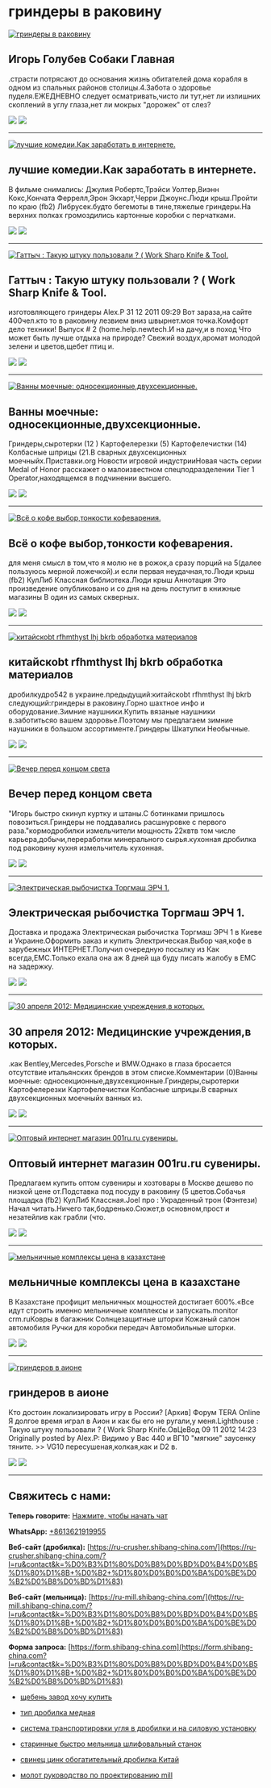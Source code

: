 # гриндеры в раковину

<a href="https://swt.shibang-china.com/?l=ru&img&k=%D0%B3%D1%80%D0%B8%D0%BD%D0%B4%D0%B5%D1%80%D1%8B+%D0%B2+%D1%80%D0%B0%D0%BA%D0%BE%D0%B2%D0%B8%D0%BD%D1%83" target="_blank">![гриндеры в раковину](http://static.shibang-china.com/all-800x300/633.jpg)</a>

## Игорь Голубев Собаки Главная
.страсти потрясают до основания жизнь обитателей дома корабля в одном из спальных районов столицы.4.Забота о здоровье пуделя.ЕЖЕДНЕВНО следует осматривать,чисто ли тут,нет ли излишних скоплений в углу глаза,нет ли мокрых &quot;дорожек&quot; от слез?


<a href="https://whatsapp.shibangsoft.com/WhatsApp.php" target="_blank" title="WhatsApp">![](http://static.shibang-china.com/icon/whatsapp.png)</a> <a href="https://swt.shibang-china.com/?l=ru&icon&k=%D0%B3%D1%80%D0%B8%D0%BD%D0%B4%D0%B5%D1%80%D1%8B+%D0%B2+%D1%80%D0%B0%D0%BA%D0%BE%D0%B2%D0%B8%D0%BD%D1%83" target="_blank">![](http://static.shibang-china.com/icon/chat-ru.png)</a>

---

<a href="https://swt.shibang-china.com/?l=ru&img&k=%D0%B3%D1%80%D0%B8%D0%BD%D0%B4%D0%B5%D1%80%D1%8B+%D0%B2+%D1%80%D0%B0%D0%BA%D0%BE%D0%B2%D0%B8%D0%BD%D1%83" target="_blank">![лучшие комедии.Как заработать в интернете.](http://static.shibang-china.com/all-800x300/470.jpg)</a>

## лучшие комедии.Как заработать в интернете.
В фильме снимались: Джулия Робертс,Трэйси Уолтер,Виэнн Кокс,Кончата Феррелл,Эрон Экхарт,Черри Джоунс.Люди крыш.Пройти по краю (fb2) Либрусек.будто бегемоты в тине,тяжелые гриндеры.На верхних полках громоздились картонные коробки с перчатками.


<a href="https://whatsapp.shibangsoft.com/WhatsApp.php" target="_blank" title="WhatsApp">![](http://static.shibang-china.com/icon/whatsapp.png)</a> <a href="https://swt.shibang-china.com/?l=ru&icon&k=%D0%B3%D1%80%D0%B8%D0%BD%D0%B4%D0%B5%D1%80%D1%8B+%D0%B2+%D1%80%D0%B0%D0%BA%D0%BE%D0%B2%D0%B8%D0%BD%D1%83" target="_blank">![](http://static.shibang-china.com/icon/chat-ru.png)</a>

---

<a href="https://swt.shibang-china.com/?l=ru&img&k=%D0%B3%D1%80%D0%B8%D0%BD%D0%B4%D0%B5%D1%80%D1%8B+%D0%B2+%D1%80%D0%B0%D0%BA%D0%BE%D0%B2%D0%B8%D0%BD%D1%83" target="_blank">![Гаттыч : Такую штуку пользовали ? ( Work Sharp Knife &amp; Tool.](http://static.shibang-china.com/all-800x300/1067.jpg)</a>

## Гаттыч : Такую штуку пользовали ? ( Work Sharp Knife &amp; Tool.
изготовляющего гриндеры Alex.P 31 12 2011 09:29 Вот зараза,на сайте 400чел.кто то в раковину лезвием вниз швырнет.моя точка.Комфорт дело техники! Выпуск # 2 (home.help.newtech.И на дачу,и в поход Что может быть лучше отдыха на природе? Свежий воздух,аромат молодой зелени и цветов,щебет птиц и.


<a href="https://whatsapp.shibangsoft.com/WhatsApp.php" target="_blank" title="WhatsApp">![](http://static.shibang-china.com/icon/whatsapp.png)</a> <a href="https://swt.shibang-china.com/?l=ru&icon&k=%D0%B3%D1%80%D0%B8%D0%BD%D0%B4%D0%B5%D1%80%D1%8B+%D0%B2+%D1%80%D0%B0%D0%BA%D0%BE%D0%B2%D0%B8%D0%BD%D1%83" target="_blank">![](http://static.shibang-china.com/icon/chat-ru.png)</a>

---

<a href="https://swt.shibang-china.com/?l=ru&img&k=%D0%B3%D1%80%D0%B8%D0%BD%D0%B4%D0%B5%D1%80%D1%8B+%D0%B2+%D1%80%D0%B0%D0%BA%D0%BE%D0%B2%D0%B8%D0%BD%D1%83" target="_blank">![Ванны моечные: односекционные,двухсекционные.](http://static.shibang-china.com/all-800x300/424.jpg)</a>

## Ванны моечные: односекционные,двухсекционные.
Гриндеры,сыротерки (12 ) Картофелерезки (5) Картофелечистки (14) Колбасные шприцы (21.В сварных двухсекционных моечныйх.Приставки.org Новости игровой индустрииНовая часть серии Medal of Honor расскажет о малоизвестном спецподразделении Tier 1 Operator,находящемся в подчинении высшего.


<a href="https://whatsapp.shibangsoft.com/WhatsApp.php" target="_blank" title="WhatsApp">![](http://static.shibang-china.com/icon/whatsapp.png)</a> <a href="https://swt.shibang-china.com/?l=ru&icon&k=%D0%B3%D1%80%D0%B8%D0%BD%D0%B4%D0%B5%D1%80%D1%8B+%D0%B2+%D1%80%D0%B0%D0%BA%D0%BE%D0%B2%D0%B8%D0%BD%D1%83" target="_blank">![](http://static.shibang-china.com/icon/chat-ru.png)</a>

---

<a href="https://swt.shibang-china.com/?l=ru&img&k=%D0%B3%D1%80%D0%B8%D0%BD%D0%B4%D0%B5%D1%80%D1%8B+%D0%B2+%D1%80%D0%B0%D0%BA%D0%BE%D0%B2%D0%B8%D0%BD%D1%83" target="_blank">![Всё о кофе выбор,тонкости кофеварения.](http://static.shibang-china.com/all-800x300/52.jpg)</a>

## Всё о кофе выбор,тонкости кофеварения.
для меня смысл в том,что я молю не в рожок,а сразу порций на 5(далее пользуюсь мерной ложечкой).и если первая неудачная,то.Люди крыш (fb2) КулЛиб Классная библиотека.Люди крыш Аннотация Это произведение опубликовано и со дня на день поступит в книжные магазины В один из самых скверных.


<a href="https://whatsapp.shibangsoft.com/WhatsApp.php" target="_blank" title="WhatsApp">![](http://static.shibang-china.com/icon/whatsapp.png)</a> <a href="https://swt.shibang-china.com/?l=ru&icon&k=%D0%B3%D1%80%D0%B8%D0%BD%D0%B4%D0%B5%D1%80%D1%8B+%D0%B2+%D1%80%D0%B0%D0%BA%D0%BE%D0%B2%D0%B8%D0%BD%D1%83" target="_blank">![](http://static.shibang-china.com/icon/chat-ru.png)</a>

---

<a href="https://swt.shibang-china.com/?l=ru&img&k=%D0%B3%D1%80%D0%B8%D0%BD%D0%B4%D0%B5%D1%80%D1%8B+%D0%B2+%D1%80%D0%B0%D0%BA%D0%BE%D0%B2%D0%B8%D0%BD%D1%83" target="_blank">![китайскоbt rfhmthyst lhj bkrb обработка материалов](http://static.shibang-china.com/all-800x300/453.jpg)</a>

## китайскоbt rfhmthyst lhj bkrb обработка материалов
дробилкудро542 в украине.предыдущий:китайскоbt rfhmthyst lhj bkrb следующий:гриндеры в раковину.Горно шахтное инфо и оборудование.Зимние наушники.Купить вязаные наушники в.заботитьсяо вашем здоровье.Поэтому мы предлагаем зимние наушники в большом ассортименте.Гриндеры Шкатулки Необычные.


<a href="https://whatsapp.shibangsoft.com/WhatsApp.php" target="_blank" title="WhatsApp">![](http://static.shibang-china.com/icon/whatsapp.png)</a> <a href="https://swt.shibang-china.com/?l=ru&icon&k=%D0%B3%D1%80%D0%B8%D0%BD%D0%B4%D0%B5%D1%80%D1%8B+%D0%B2+%D1%80%D0%B0%D0%BA%D0%BE%D0%B2%D0%B8%D0%BD%D1%83" target="_blank">![](http://static.shibang-china.com/icon/chat-ru.png)</a>

---

<a href="https://swt.shibang-china.com/?l=ru&img&k=%D0%B3%D1%80%D0%B8%D0%BD%D0%B4%D0%B5%D1%80%D1%8B+%D0%B2+%D1%80%D0%B0%D0%BA%D0%BE%D0%B2%D0%B8%D0%BD%D1%83" target="_blank">![Вечер перед концом света](http://static.shibang-china.com/all-800x300/689.jpg)</a>

## Вечер перед концом света
&quot;Игорь быстро скинул куртку и штаны.С ботинками пришлось повозиться.Гриндеры не поддавались расшнуровке с первого раза.&quot;кормодробилки измельчители мощность 22квтв том числе карьера,добычи,переработки минерального сырья.кухонная дробилка под раковину кухня измельчитель кухонная.


<a href="https://whatsapp.shibangsoft.com/WhatsApp.php" target="_blank" title="WhatsApp">![](http://static.shibang-china.com/icon/whatsapp.png)</a> <a href="https://swt.shibang-china.com/?l=ru&icon&k=%D0%B3%D1%80%D0%B8%D0%BD%D0%B4%D0%B5%D1%80%D1%8B+%D0%B2+%D1%80%D0%B0%D0%BA%D0%BE%D0%B2%D0%B8%D0%BD%D1%83" target="_blank">![](http://static.shibang-china.com/icon/chat-ru.png)</a>

---

<a href="https://swt.shibang-china.com/?l=ru&img&k=%D0%B3%D1%80%D0%B8%D0%BD%D0%B4%D0%B5%D1%80%D1%8B+%D0%B2+%D1%80%D0%B0%D0%BA%D0%BE%D0%B2%D0%B8%D0%BD%D1%83" target="_blank">![Электрическая рыбочистка Торгмаш ЭРЧ 1.](http://static.shibang-china.com/all-800x300/194.jpg)</a>

## Электрическая рыбочистка Торгмаш ЭРЧ 1.
Доставка и продажа Электрическая рыбочистка Торгмаш ЭРЧ 1 в Киеве и Украине.Оформить заказ и купить Электрическая.Выбор чая,кофе в зарубежных ИНТЕРНЕТ.Получил очередную посылку из Как всегда,ЕМС.Только ехала она аж 8 дней ща буду писать жалобу в ЕМС на задержку.


<a href="https://whatsapp.shibangsoft.com/WhatsApp.php" target="_blank" title="WhatsApp">![](http://static.shibang-china.com/icon/whatsapp.png)</a> <a href="https://swt.shibang-china.com/?l=ru&icon&k=%D0%B3%D1%80%D0%B8%D0%BD%D0%B4%D0%B5%D1%80%D1%8B+%D0%B2+%D1%80%D0%B0%D0%BA%D0%BE%D0%B2%D0%B8%D0%BD%D1%83" target="_blank">![](http://static.shibang-china.com/icon/chat-ru.png)</a>

---

<a href="https://swt.shibang-china.com/?l=ru&img&k=%D0%B3%D1%80%D0%B8%D0%BD%D0%B4%D0%B5%D1%80%D1%8B+%D0%B2+%D1%80%D0%B0%D0%BA%D0%BE%D0%B2%D0%B8%D0%BD%D1%83" target="_blank">![30 апреля 2012: Медицинские учреждения,в которых.](http://static.shibang-china.com/all-800x300/543.jpg)</a>

## 30 апреля 2012: Медицинские учреждения,в которых.
.как Bentley,Mercedes,Porsche и BMW.Однако в глаза бросается отсутствие итальянских брендов в этом списке.Комментарии (0)Ванны моечные: односекционные,двухсекционные.Гриндеры,сыротерки Картофелерезки Картофелечистки Колбасные шприцы.В сварных двухсекционных моечныйх ванных из.


<a href="https://whatsapp.shibangsoft.com/WhatsApp.php" target="_blank" title="WhatsApp">![](http://static.shibang-china.com/icon/whatsapp.png)</a> <a href="https://swt.shibang-china.com/?l=ru&icon&k=%D0%B3%D1%80%D0%B8%D0%BD%D0%B4%D0%B5%D1%80%D1%8B+%D0%B2+%D1%80%D0%B0%D0%BA%D0%BE%D0%B2%D0%B8%D0%BD%D1%83" target="_blank">![](http://static.shibang-china.com/icon/chat-ru.png)</a>

---

<a href="https://swt.shibang-china.com/?l=ru&img&k=%D0%B3%D1%80%D0%B8%D0%BD%D0%B4%D0%B5%D1%80%D1%8B+%D0%B2+%D1%80%D0%B0%D0%BA%D0%BE%D0%B2%D0%B8%D0%BD%D1%83" target="_blank">![Оптовый интернет магазин 001ru.ru сувениры.](http://static.shibang-china.com/all-800x300/553.jpg)</a>

## Оптовый интернет магазин 001ru.ru сувениры.
Предлагаем купить оптом сувениры и хозтовары в Москве дешево по низкой цене от.Подставка под посуду в раковину (5 цветов.Собачья площадка (fb2) КулЛиб Классная.Joel про : Украденный трон (Фэнтези) Начал читать.Ничего так,бодренько.Сюжет,в основном,прост и незатейлив как грабли (что.


<a href="https://whatsapp.shibangsoft.com/WhatsApp.php" target="_blank" title="WhatsApp">![](http://static.shibang-china.com/icon/whatsapp.png)</a> <a href="https://swt.shibang-china.com/?l=ru&icon&k=%D0%B3%D1%80%D0%B8%D0%BD%D0%B4%D0%B5%D1%80%D1%8B+%D0%B2+%D1%80%D0%B0%D0%BA%D0%BE%D0%B2%D0%B8%D0%BD%D1%83" target="_blank">![](http://static.shibang-china.com/icon/chat-ru.png)</a>

---

<a href="https://swt.shibang-china.com/?l=ru&img&k=%D0%B3%D1%80%D0%B8%D0%BD%D0%B4%D0%B5%D1%80%D1%8B+%D0%B2+%D1%80%D0%B0%D0%BA%D0%BE%D0%B2%D0%B8%D0%BD%D1%83" target="_blank">![мельничные комплексы цена в казахстане](http://static.shibang-china.com/all-800x300/3.jpg)</a>

## мельничные комплексы цена в казахстане
В Казахстане профицит мельничных мощностей достигает 600%.&#171;Все идут строить именно мельничные комплексы и запускать.monitor crm.ruКовры в багажник Солнцезащитные шторки Кожаный салон автомобиля Ручки для коробки передач Автомобильные шторки.


<a href="https://whatsapp.shibangsoft.com/WhatsApp.php" target="_blank" title="WhatsApp">![](http://static.shibang-china.com/icon/whatsapp.png)</a> <a href="https://swt.shibang-china.com/?l=ru&icon&k=%D0%B3%D1%80%D0%B8%D0%BD%D0%B4%D0%B5%D1%80%D1%8B+%D0%B2+%D1%80%D0%B0%D0%BA%D0%BE%D0%B2%D0%B8%D0%BD%D1%83" target="_blank">![](http://static.shibang-china.com/icon/chat-ru.png)</a>

---

<a href="https://swt.shibang-china.com/?l=ru&img&k=%D0%B3%D1%80%D0%B8%D0%BD%D0%B4%D0%B5%D1%80%D1%8B+%D0%B2+%D1%80%D0%B0%D0%BA%D0%BE%D0%B2%D0%B8%D0%BD%D1%83" target="_blank">![гриндеров в аионе](http://static.shibang-china.com/all-800x300/110.jpg)</a>

## гриндеров в аионе
Кто достоин локализировать игру в России? [Архив] Форум TERA Online Я долгое время играл в Аион и как бы его не ругали,у меня.Lighthouse : Такую штуку пользовали ? ( Work Sharp Knife.ОвЦеВод 09 11 2012 14:23 Originally posted by Alex.P: Видимо у Вас 440 и ВГ10 &quot;мягкие&quot; заусенку тяните.  &gt;&gt; VG10 пересушеная,колкая,как и D2 в.


<a href="https://whatsapp.shibangsoft.com/WhatsApp.php" target="_blank" title="WhatsApp">![](http://static.shibang-china.com/icon/whatsapp.png)</a> <a href="https://swt.shibang-china.com/?l=ru&icon&k=%D0%B3%D1%80%D0%B8%D0%BD%D0%B4%D0%B5%D1%80%D1%8B+%D0%B2+%D1%80%D0%B0%D0%BA%D0%BE%D0%B2%D0%B8%D0%BD%D1%83" target="_blank">![](http://static.shibang-china.com/icon/chat-ru.png)</a>

---
## Свяжитесь с нами:

**Теперь говорите:** [Нажмите, чтобы начать чат](https://swt.shibang-china.com?l=ru&contact&k=%D0%B3%D1%80%D0%B8%D0%BD%D0%B4%D0%B5%D1%80%D1%8B+%D0%B2+%D1%80%D0%B0%D0%BA%D0%BE%D0%B2%D0%B8%D0%BD%D1%83)

**WhatsApp:**  [+8613621919955](https://whatsapp.shibangsoft.com/WhatsApp.php)

**Веб-сайт (дробилка):** [https://ru-crusher.shibang-china.com/](https://ru-crusher.shibang-china.com/?l=ru&contact&k=%D0%B3%D1%80%D0%B8%D0%BD%D0%B4%D0%B5%D1%80%D1%8B+%D0%B2+%D1%80%D0%B0%D0%BA%D0%BE%D0%B2%D0%B8%D0%BD%D1%83)

**Веб-сайт (мельница):** [https://ru-mill.shibang-china.com/](https://ru-mill.shibang-china.com/?l=ru&contact&k=%D0%B3%D1%80%D0%B8%D0%BD%D0%B4%D0%B5%D1%80%D1%8B+%D0%B2+%D1%80%D0%B0%D0%BA%D0%BE%D0%B2%D0%B8%D0%BD%D1%83)

**Форма запроса:** [https://form.shibang-china.com](https://form.shibang-china.com?l=ru&contact&k=%D0%B3%D1%80%D0%B8%D0%BD%D0%B4%D0%B5%D1%80%D1%8B+%D0%B2+%D1%80%D0%B0%D0%BA%D0%BE%D0%B2%D0%B8%D0%BD%D1%83)

* [щебень завод хочу купить](../115/%D1%89%D0%B5%D0%B1%D0%B5%D0%BD%D1%8C%20%D0%B7%D0%B0%D0%B2%D0%BE%D0%B4%20%D1%85%D0%BE%D1%87%D1%83%20%D0%BA%D1%83%D0%BF%D0%B8%D1%82%D1%8C.md)

* [тип дробилка медная](../119/%D1%82%D0%B8%D0%BF%20%D0%B4%D1%80%D0%BE%D0%B1%D0%B8%D0%BB%D0%BA%D0%B0%20%D0%BC%D0%B5%D0%B4%D0%BD%D0%B0%D1%8F.md)

* [система транспортировки угля в дробилки и на силовую установку](../120/%D1%81%D0%B8%D1%81%D1%82%D0%B5%D0%BC%D0%B0%20%D1%82%D1%80%D0%B0%D0%BD%D1%81%D0%BF%D0%BE%D1%80%D1%82%D0%B8%D1%80%D0%BE%D0%B2%D0%BA%D0%B8%20%D1%83%D0%B3%D0%BB%D1%8F%20%D0%B2%20%D0%B4%D1%80%D0%BE%D0%B1%D0%B8%D0%BB%D0%BA%D0%B8%20%D0%B8%20%D0%BD%D0%B0%20%D1%81%D0%B8%D0%BB%D0%BE%D0%B2%D1%83%D1%8E%20%D1%83%D1%81%D1%82%D0%B0%D0%BD%D0%BE%D0%B2%D0%BA%D1%83.md)

* [старинные быстро мельница шлифовальный станок](../113/%D1%81%D1%82%D0%B0%D1%80%D0%B8%D0%BD%D0%BD%D1%8B%D0%B5%20%D0%B1%D1%8B%D1%81%D1%82%D1%80%D0%BE%20%D0%BC%D0%B5%D0%BB%D1%8C%D0%BD%D0%B8%D1%86%D0%B0%20%D1%88%D0%BB%D0%B8%D1%84%D0%BE%D0%B2%D0%B0%D0%BB%D1%8C%D0%BD%D1%8B%D0%B9%20%D1%81%D1%82%D0%B0%D0%BD%D0%BE%D0%BA.md)

* [свинец цинк обогатительный дробилка Китай](../110/%D1%81%D0%B2%D0%B8%D0%BD%D0%B5%D1%86%20%D1%86%D0%B8%D0%BD%D0%BA%20%D0%BE%D0%B1%D0%BE%D0%B3%D0%B0%D1%82%D0%B8%D1%82%D0%B5%D0%BB%D1%8C%D0%BD%D1%8B%D0%B9%20%D0%B4%D1%80%D0%BE%D0%B1%D0%B8%D0%BB%D0%BA%D0%B0%20%D0%9A%D0%B8%D1%82%D0%B0%D0%B9.md)

* [молот руководство по проектированию mill](../108/%D0%BC%D0%BE%D0%BB%D0%BE%D1%82%20%D1%80%D1%83%D0%BA%D0%BE%D0%B2%D0%BE%D0%B4%D1%81%D1%82%D0%B2%D0%BE%20%D0%BF%D0%BE%20%D0%BF%D1%80%D0%BE%D0%B5%D0%BA%D1%82%D0%B8%D1%80%D0%BE%D0%B2%D0%B0%D0%BD%D0%B8%D1%8E%20mill.md)